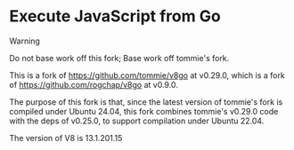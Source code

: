 # Execute JavaScript from Go

> [!WARNING]
>
> Do not base work off this fork; Base work off tommie's fork.

This is a fork of https://github.com/tommie/v8go at v0.29.0, which is a fork of
https://github.com/rogchap/v8go at v0.9.0.

The purpose of this fork is that, since the latest version of tommie's fork is compiled under Ubuntu 24.04, 
this fork combines tommie's v0.29.0 code with the deps of v0.25.0, to support compilation under Ubuntu 22.04.

The version of V8 is 13.1.201.15
